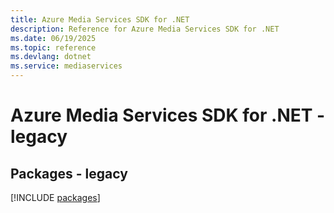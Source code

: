 ```yaml
---
title: Azure Media Services SDK for .NET
description: Reference for Azure Media Services SDK for .NET
ms.date: 06/19/2025
ms.topic: reference
ms.devlang: dotnet
ms.service: mediaservices
---
```

# Azure Media Services SDK for .NET - legacy
## Packages - legacy
[!INCLUDE [packages](media-services-index.md)]